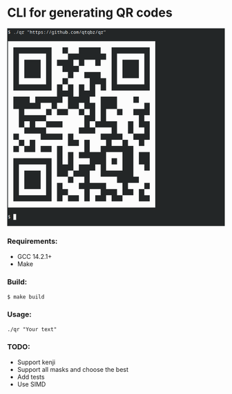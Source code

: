# CLI for generating QR codes

![image](./qr_demo.png)

### Requirements:
- GCC 14.2.1+
- Make

### Build:
```
$ make build
```

### Usage:
```
./qr "Your text"
```

### TODO:
- Support kenji 
- Support all masks and choose the best
- Add tests
- Use SIMD
